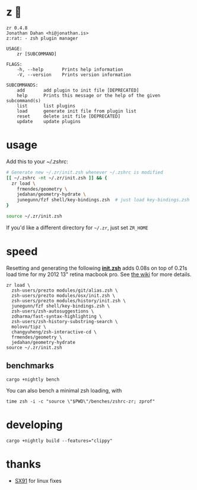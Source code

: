 # z :rat:

    zr 0.4.8
    Jonathan Dahan <hi@jonathan.is>
    z:rat: - zsh plugin manager

    USAGE:
        zr [SUBCOMMAND]

    FLAGS:
        -h, --help       Prints help information
        -V, --version    Prints version information

    SUBCOMMANDS:
        add       add plugin to init file [DEPRECATED]
        help      Prints this message or the help of the given subcommand(s)
        list      list plugins
        load      generate init file from plugin list
        reset     delete init file [DEPRECATED]
        update    update plugins


# usage

Add this to your *~/.zshrc*:

```zsh
# Generate new ~/.zr/init.zsh whenever ~/.zshrc is modified
[[ ~/.zshrc -nt ~/.zr/init.zsh ]] && {
  zr load \
    frmendes/geometry \
    jedahan/geometry-hydrate \
    junegunn/fzf shell/key-bindings.zsh  # just load key-bindings.zsh
}

source ~/.zr/init.zsh
```

If you'd like a different directory for `~/.zr`, just set `ZR_HOME`

# speed

Resetting and generating the following __[init.zsh][]__ adds 0.08s on top of 0.21s load time for my 2012 13" retina macbook pro.
See [the wiki](https://github.com/jedahan/zr/wiki) for more details.

    zr load \
      zsh-users/prezto modules/git/alias.zsh \
      zsh-users/prezto modules/osx/init.zsh \
      zsh-users/prezto modules/history/init.zsh \
      junegunn/fzf shell/key-bindings.zsh \
      zsh-users/zsh-autosuggestions \
      zdharma/fast-syntax-highlighting \
      zsh-users/zsh-history-substring-search \
      molovo/tipz \
      changyuheng/zsh-interactive-cd \
      frmendes/geometry \
      jedahan/geometry-hydrate
    source ~/.zr/init.zsh

## benchmarks

    cargo +nightly bench

You can also bench a minimal zsh loading, with

    time zsh -i -c "source \"$PWD\"/benches/zshrc-zr; zprof"

# developing

    cargo +nightly build --features="clippy"

[init.zsh]: https://github.com/jedahan/dotfiles/blob/master/.zshrc

# thanks

- [SX91](https://github.com/SX91) for linux fixes
